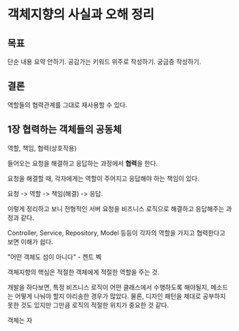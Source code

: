# 객체지향의 사실과 오해 정리

## 목표
단순 내용 요약 안하기.
공감가는  키워드 위주로 작성하기.
궁금증 작성하기.

## 결론
역할들의 협력관계를 그대로 재사용할 수 있다.

## 1장 협력하는 객체들의 공동체
역할, 책임, 협력(상호작용)

들어오는 요청을 해결하고 응답하는 과정에서 **협력**을 한다.

요청을 해결할 때, 각자에게는 역할이 주어지고 응답해야 하는 책임이 있다. 

요청 -> 역할 -> 책임(해결) -> 응답. 

이렇게 정리하고 보니 전형적인 서버 요청을 비즈니스 로직으로 해결하고 응답해주는 과정과 같다. 

Controller, Service, Repository, Model 등등이 각자의 역할을 가지고 협력한다고 보면 이해가 쉽다. 

"어떤 객체도 섬이 아니다" - 켄트 벡

객체지향의 핵심은 적절한 객체에게 적절한 역할을 주는 것. 

개발을 하다보면, 특정 비즈니스 로직이 어떤 클래스에서 수행하도록 해야될지, 메소드는 어떻게 나눠야 할지 아리송한 경우가 많았다. 물론, 디자인 패턴을 제대로 공부하지 못한 것도 있지만 그만큼 로직의 적절한 위치가 중요한 것 같다. 

객체는 자